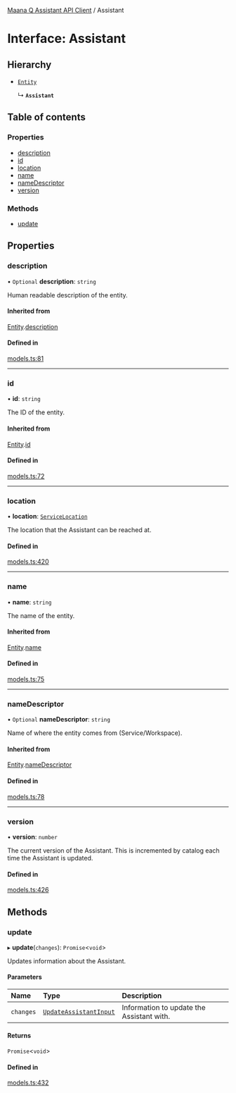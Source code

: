 [Maana Q Assistant API Client](../README.md) / Assistant

# Interface: Assistant

## Hierarchy

- [`Entity`](Entity.md)

  ↳ **`Assistant`**

## Table of contents

### Properties

- [description](Assistant.md#description)
- [id](Assistant.md#id)
- [location](Assistant.md#location)
- [name](Assistant.md#name)
- [nameDescriptor](Assistant.md#namedescriptor)
- [version](Assistant.md#version)

### Methods

- [update](Assistant.md#update)

## Properties

### description

• `Optional` **description**: `string`

Human readable description of the entity.

#### Inherited from

[Entity](Entity.md).[description](Entity.md#description)

#### Defined in

[models.ts:81](https://github.com/maana-io/q-assistant-client/blob/develop/src/models.ts#L81)

___

### id

• **id**: `string`

The ID of the entity.

#### Inherited from

[Entity](Entity.md).[id](Entity.md#id)

#### Defined in

[models.ts:72](https://github.com/maana-io/q-assistant-client/blob/develop/src/models.ts#L72)

___

### location

• **location**: [`ServiceLocation`](ServiceLocation.md)

The location that the Assistant can be reached at.

#### Defined in

[models.ts:420](https://github.com/maana-io/q-assistant-client/blob/develop/src/models.ts#L420)

___

### name

• **name**: `string`

The name of the entity.

#### Inherited from

[Entity](Entity.md).[name](Entity.md#name)

#### Defined in

[models.ts:75](https://github.com/maana-io/q-assistant-client/blob/develop/src/models.ts#L75)

___

### nameDescriptor

• `Optional` **nameDescriptor**: `string`

Name of where the entity comes from (Service/Workspace).

#### Inherited from

[Entity](Entity.md).[nameDescriptor](Entity.md#namedescriptor)

#### Defined in

[models.ts:78](https://github.com/maana-io/q-assistant-client/blob/develop/src/models.ts#L78)

___

### version

• **version**: `number`

The current version of the Assistant.  This is incremented by catalog each
time the Assistant is updated.

#### Defined in

[models.ts:426](https://github.com/maana-io/q-assistant-client/blob/develop/src/models.ts#L426)

## Methods

### update

▸ **update**(`changes`): `Promise`<`void`\>

Updates information about the Assistant.

#### Parameters

| Name | Type | Description |
| :------ | :------ | :------ |
| `changes` | [`UpdateAssistantInput`](UpdateAssistantInput.md) | Information to update the Assistant with. |

#### Returns

`Promise`<`void`\>

#### Defined in

[models.ts:432](https://github.com/maana-io/q-assistant-client/blob/develop/src/models.ts#L432)
